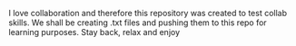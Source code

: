 I love collaboration and therefore this repository was created to test collab skills.
We shall be creating .txt files and pushing them to this repo for learning purposes.
Stay back, relax and enjoy
